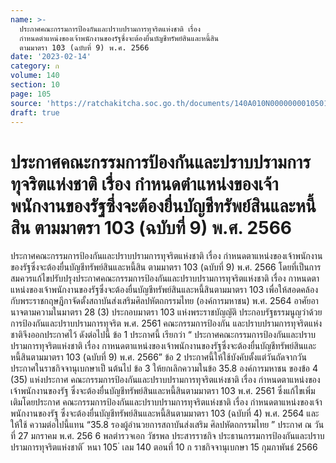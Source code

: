 ```yaml
---
name: >-
  ประกาศคณะกรรมการป้องกันและปราบปรามการทุจริตแห่งชาติ เรื่อง
  กำหนดตำแหน่งของเจ้าพนักงานของรัฐซึ่งจะต้องยื่นบัญชีทรัพย์สินและหนี้สิน 
  ตามมาตรา 103 (ฉบับที่ 9) พ.ศ. 2566
date: '2023-02-14'
category: ก
volume: 140
section: 10
page: 105
source: 'https://ratchakitcha.soc.go.th/documents/140A010N0000000010501.pdf'
draft: true
---
```


# ประกาศคณะกรรมการป้องกันและปราบปรามการทุจริตแห่งชาติ เรื่อง กำหนดตำแหน่งของเจ้าพนักงานของรัฐซึ่งจะต้องยื่นบัญชีทรัพย์สินและหนี้สิน  ตามมาตรา 103 (ฉบับที่ 9) พ.ศ. 2566

ประกาศคณะกรรมการป้องกันและปราบปรามการทุจริตแห่งชาติ เรื่อง กำหนดตาแหน่งของเจ้าพนักงานของรัฐซึ่งจะต้องยื่นบัญชีทรัพย์สินและหนี้สิน ตามมาตรา 103 (ฉบับที่ 9) พ.ศ. 2566 โดยที่เป็นการสมควรแก้ไขปรับปรุงประกาศคณะกรรมการป้องกันและปราบปรามการทุจริตแห่งชาติ เรื่อง กาหนดตาแหน่งของเจ้าพนักงานของรัฐซึ่งจะต้องยื่นบัญชีทรัพย์สินและหนี้สินตามมาตรา 103 เพื่อให้สอดคล้องกับพระราชกฤษฎีกาจัดตั้งสถาบันส่งเสริมศิลปหัตถกรรมไทย (องค์การมหาชน) พ.ศ. 2564 อาศัยอานาจตามความในมาตรา 28 (3) ประกอบมาตรา 103 แห่งพระราชบัญญัติ ประกอบรัฐธรรมนูญว่าด้วยการป้องกันและปราบปรามการทุจริต พ.ศ. 2561 คณะกรรมการป้องกัน และปราบปรามการทุจริตแห่งชาติจึงออกประกาศไว้ ดังต่อไปนี้ ข้อ 1 ประกาศนี้ เรียกว่า “ ประกาศคณะกรรมการป้องกันและปราบปรามการทุจริตแห่งชาติ เรื่อง กาหนดตาแหน่งของเจ้าพนักงานของรัฐซึ่งจะต้องยื่นบัญชีทรัพย์สินและหนี้สินตามมาตรา 103 (ฉบับที่ 9) พ.ศ. 2566” ข้อ 2 ประกาศนี้ให้ใช้บังคับตั้งแต่วันถัดจากวันประกาศในราชกิจจานุเบกษาเป็ นต้นไป ข้อ 3 ให้ยกเลิกความในข้อ 35.8 องค์การมหาชน ของข้อ 4 (35) แห่งประกาศ คณะกรรมการป้องกันและปราบปรามการทุจริตแห่งชาติ เรื่อง กำหนดตาแหน่งของเจ้าพนักงานของรัฐ ซึ่งจะต้องยื่นบัญชีทรัพย์สินและหนี้สินตามมาตรา 103 พ.ศ. 2561 ซึ่งแก้ไขเพิ่มเติมโดยประกาศ คณะกรรมการป้องกันและปราบปรามการทุจริตแห่งชาติ เรื่อง กำหนดตาแหน่งของเจ้าพนักงานของรัฐ ซึ่งจะต้องยื่นบัญชีทรัพย์สินและหนี้สินตามมาตรา 103 (ฉบับที่ 4) พ.ศ. 2564 และให้ใช้ ความต่อไปนี้แทน “35.8 รองผู้อำนวยการสถาบันส่งเสริม ศิลปหัตถกรรมไทย ” ประกาศ ณ วันที่ 27 มกราคม พ.ศ. 256 6 พลตำรวจเอก วัชรพล ประสารราชกิจ ประธานกรรมการป้องกันและปราบปรามการทุจริตแห่งชาติ ้ หนา 105 ่ เลม 140 ตอนที่ 10 ก ราชกิจจานุเบกษา 15 กุมภาพันธ์ 2566
